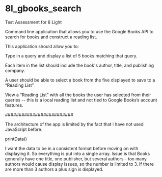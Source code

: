 # 8l_gbooks_search
Test Assessment for 8 Light

Command line application that allows you to use the Google Books API to search for books and construct a reading list.

This application should allow you to:

Type in a query and display a list of 5 books matching that query.

Each item in the list should include the book's author, title, and publishing company.

A user should be able to select a book from the five displayed to save to a “Reading List”

View a “Reading List” with all the books the user has selected from their queries -- this is a local reading list and not tied to Google Books’s account features.

#########################

The architecture of the app is limited by the fact that I have not used JavaScript before. 

printData()

I want the data to be in a consistent format before moving on with displaying it.
So everything is put into a single array. Issue is that Books generally have one title, one publisher, but several authors - too many authors would cause display issues, so the number is limited to 3. If there are more than 3 authors a plus sign is displayed. 

